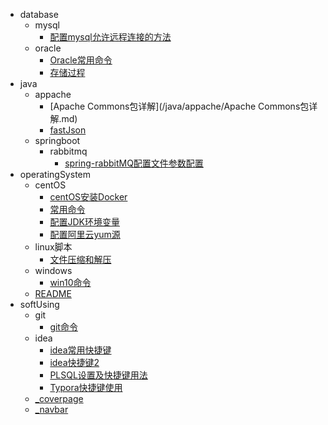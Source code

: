 - database
  - mysql
      - [配置mysql允许远程连接的方法](/database/mysql/配置mysql允许远程连接的方法.md)
  - oracle
      - [Oracle常用命令](/database/oracle/Oracle常用命令.md)
      - [存储过程](/database/oracle/存储过程.md)
- java
  - appache
      - [Apache Commons包详解](/java/appache/Apache Commons包详解.md)
    - [fastJson](/java/fastJson.md)
  - springboot
    - rabbitmq
        - [spring-rabbitMQ配置文件参数配置](/java/springboot/rabbitmq/spring-rabbitMQ配置文件参数配置.md)
- operatingSystem
  - centOS
      - [centOS安装Docker](/operatingSystem/centOS/centOS安装Docker.md)
      - [常用命令](/operatingSystem/centOS/常用命令.md)
      - [配置JDK环境变量](/operatingSystem/centOS/配置JDK环境变量.md)
      - [配置阿里云yum源](/operatingSystem/centOS/配置阿里云yum源.md)
  - linux脚本
      - [文件压缩和解压](/operatingSystem/linux脚本/文件压缩和解压.md)
  - windows
      - [win10命令](/operatingSystem/windows/win10命令.md)
  - [README](/README.md)
- softUsing
  - git
      - [git命令](/softUsing/git/git命令.md)
  - idea
      - [idea常用快捷键](/softUsing/idea/idea常用快捷键.md)
      - [idea快捷键2](/softUsing/idea/idea快捷键2.md)
    - [PLSQL设置及快捷键用法](/softUsing/PLSQL设置及快捷键用法.md)
    - [Typora快捷键使用](/softUsing/Typora快捷键使用.md)
  - [_coverpage](/_coverpage.md)
  - [_navbar](/_navbar.md)
